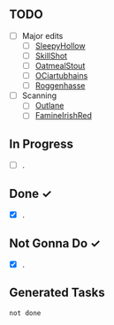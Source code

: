TODO
----
- [ ] Major edits
	- [ ] [SleepyHollow](src/SleepyHollow.md)
	- [ ] [SkillShot](src/SkillShot.md)
	- [ ] [OatmealStout](src/OatmealStout.md)
	- [ ] [OCiartubhains](src/OCiartubhains.md)
	- [ ] [Roggenhasse](src/Roggenhasse.md)
- [ ] Scanning
	- [ ] [Outlane](src/Outlane.md)
	- [ ] [FamineIrishRed](../src/FamineIrishRed.md)

In Progress
-----------
- [ ] .

Done ✓
------
- [X] .

Not Gonna Do ✓
------
- [X] .

## Generated Tasks
```tasks
not done
```
